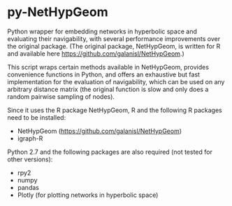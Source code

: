 # py-NetHypGeom
Python wrapper for embedding networks in hyperbolic space and evaluating their navigability, with several performance improvements over the original package. (The original package, NetHypGeom, is written for R and available here https://github.com/galanisl/NetHypGeom.)

This script wraps certain methods available in NetHypGeom, provides convenience functions in Python, and offers an exhaustive but fast implementation for the evaluation of navigability, which can be used on any arbitrary distance matrix (the original function is slow and only does a random pairwise sampling of nodes).


Since it uses the R package NetHypGeom, R and the following R packages need to be installed:
- NetHypGeom (https://github.com/galanisl/NetHypGeom)
- igraph-R

Python 2.7 and the following packages are also required (not tested for other versions):
- rpy2
- numpy
- pandas
- Plotly (for plotting networks in hyperbolic space)
